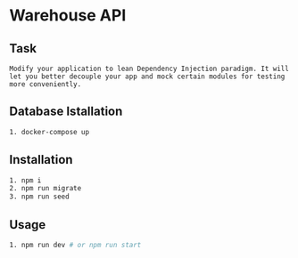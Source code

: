 # Warehouse API

## Task

```
Modify your application to lean Dependency Injection paradigm. It will let you better decouple your app and mock certain modules for testing more conveniently.

```

## Database Istallation

```bash
1. docker-compose up
```

## Installation

```bash
1. npm i
2. npm run migrate
3. npm run seed

```

## Usage

```bash
1. npm run dev # or npm run start
```
